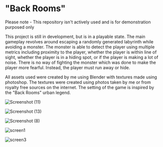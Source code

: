 # "Back Rooms"
Please note - This repository isn't actively used and is for demonstration purposed only

This project is still in development, but is in a playable state. The main gameplay revolves around escaping a randomly generated labyrinth while avoiding a monster. The monster is able to detect the player using multiple metrics including proximity to the player, whether the player is within line of sight, whether the player is in a hiding spot, or if the player is making a lot of noise. There is no way of fighting the monster which was done to make the player more fearful. Instead, the player must run away or hide. 

All assets used were created by me using Blender with textures made using photoshop. The textures were created using photos taken by me or from royalty free sources on the internet. The setting of the game is inspired by the "Back Rooms" urban legend.

![Screenshot (11)](https://user-images.githubusercontent.com/50554331/199840497-60e1bc7f-34a1-495f-97ac-606b936360ce.png)

![Screenshot (13)](https://user-images.githubusercontent.com/50554331/199840535-595cceef-b0ad-43ac-9424-bd222aa45b44.png)

![Screenshot (8)](https://user-images.githubusercontent.com/50554331/199840563-00497ca5-3e50-43c0-bef0-b397ff4c39fa.png)

![screen1](https://user-images.githubusercontent.com/50554331/199840592-cf7dd349-7d8e-4909-b821-0414a9d94895.PNG)

![screen3](https://user-images.githubusercontent.com/50554331/199840595-6d0c87d1-b872-4272-a260-f20074508934.PNG)
